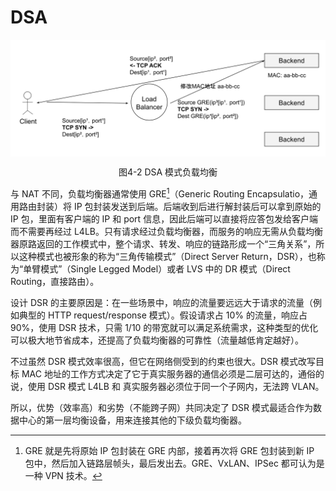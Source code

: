 # DSA

<div  align="center">
	<img src="../assets/balancer4-dsr.svg" width = "550"  align=center />
	<p>图4-2 DSA 模式负载均衡</p>
</div>


与 NAT 不同，负载均衡器通常使用 GRE[^1]（Generic Routing Encapsulatio，通用路由封装）将 IP 包封装发送到后端。后端收到后进行解封装后可以拿到原始的 IP 包，里面有客户端的 IP 和 port 信息，因此后端可以直接将应答包发给客户端而不需要再经过 L4LB。只有请求经过负载均衡器，而服务的响应无需从负载均衡器原路返回的工作模式中，整个请求、转发、响应的链路形成一个“三角关系”，所以这种模式也被形象的称为“三角传输模式”（Direct Server Return，DSR），也称为“单臂模式”（Single Legged Model）或者 LVS 中的 DR 模式（Direct Routing，直接路由）。

设计 DSR 的主要原因是：在一些场景中，响应的流量要远远大于请求的流量（例如典型的 HTTP request/response 模式）。假设请求占 10% 的流量，响应占 90%，使用 DSR 技术，只需 1/10 的带宽就可以满足系统需求，这种类型的优化可以极大地节省成本，还提高了负载均衡器的可靠性（流量越低肯定越好）。

不过虽然 DSR 模式效率很高，但它在网络侧受到的约束也很大。DSR 模式改写目标 MAC 地址的工作方式决定了它于真实服务器的通信必须是二层可达的，通俗的说，使用 DSR 模式 L4LB 和 真实服务器必须位于同一个子网内，无法跨 VLAN。

所以，优势（效率高）和劣势（不能跨子网）共同决定了 DSR 模式最适合作为数据中心的第一层均衡设备，用来连接其他的下级负载均衡器。

[^1]: GRE 就是先将原始 IP 包封装在 GRE 内部，接着再次将 GRE 包封装到新 IP 包中，然后加入链路层帧头，最后发出去。GRE、VxLAN、IPSec 都可认为是一种 VPN 技术。